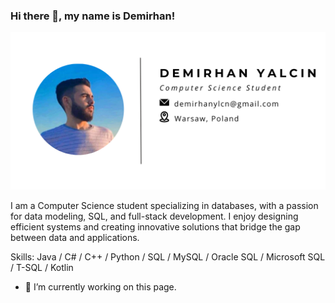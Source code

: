 ### Hi there 👋, my name is Demirhan!
![](https://github.com/demirhanylcn/demirhanylcn/blob/main/images/background.png)

I am a Computer Science student specializing in databases, with a passion for data modeling, SQL, and full-stack development. I enjoy designing efficient systems and creating innovative solutions that bridge the gap between data and applications.

Skills: Java / C# / C++ / Python / SQL / MySQL / Oracle SQL / Microsoft SQL / T-SQL / Kotlin

- 🔭 I’m currently working on this page. 




